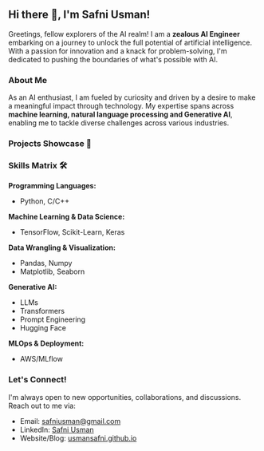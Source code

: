 ## Hi there 👋, I'm Safni Usman!

Greetings, fellow explorers of the AI realm! I am a **zealous AI Engineer** embarking on a journey to unlock the full potential of artificial intelligence. With a passion for innovation and a knack for problem-solving, I'm dedicated to pushing the boundaries of what's possible with AI.

### About Me

As an AI enthusiast, I am fueled by curiosity and driven by a desire to make a meaningful impact through technology. My expertise spans across **machine learning, natural language processing and Generative AI**, enabling me to tackle diverse challenges across various industries.

### Projects Showcase 🚀

### Skills Matrix 🛠️

**Programming Languages:**
- Python, C/C++

**Machine Learning & Data Science:**
- TensorFlow, Scikit-Learn, Keras

**Data Wrangling & Visualization:**
- Pandas, Numpy
- Matplotlib, Seaborn

**Generative AI:**
- LLMs
- Transformers
- Prompt Engineering
- Hugging Face

**MLOps & Deployment:**
- AWS/MLflow

### Let's Connect!

I'm always open to new opportunities, collaborations, and discussions. Reach out to me via:

- Email: safniusman@gmail.com
- LinkedIn: [Safni Usman](https://www.linkedin.com/in/safniusman/)
- Website/Blog: [usmansafni.github.io](https://usmansafni.github.io/)
